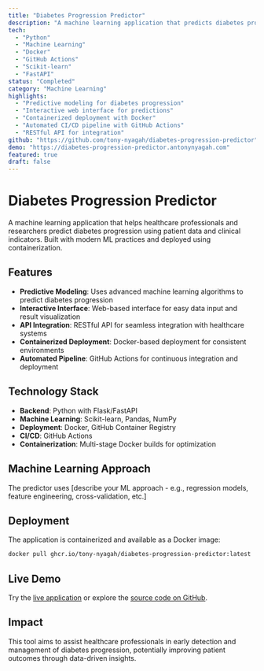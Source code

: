 ```yaml
---
title: "Diabetes Progression Predictor"
description: "A machine learning application that predicts diabetes progression using patient data and clinical indicators."
tech:
  - "Python"
  - "Machine Learning"
  - "Docker"
  - "GitHub Actions"
  - "Scikit-learn"
  - "FastAPI"
status: "Completed"
category: "Machine Learning"
highlights:
  - "Predictive modeling for diabetes progression"
  - "Interactive web interface for predictions"
  - "Containerized deployment with Docker"
  - "Automated CI/CD pipeline with GitHub Actions"
  - "RESTful API for integration"
github: "https://github.com/tony-nyagah/diabetes-progression-predictor"
demo: "https://diabetes-progression-predictor.antonynyagah.com"
featured: true
draft: false
---
```


# Diabetes Progression Predictor

A machine learning application that helps healthcare professionals and researchers predict diabetes progression using patient data and clinical indicators. Built with modern ML practices and deployed using containerization.

## Features

- **Predictive Modeling**: Uses advanced machine learning algorithms to predict diabetes progression
- **Interactive Interface**: Web-based interface for easy data input and result visualization
- **API Integration**: RESTful API for seamless integration with healthcare systems
- **Containerized Deployment**: Docker-based deployment for consistent environments
- **Automated Pipeline**: GitHub Actions for continuous integration and deployment

## Technology Stack

- **Backend**: Python with Flask/FastAPI
- **Machine Learning**: Scikit-learn, Pandas, NumPy
- **Deployment**: Docker, GitHub Container Registry
- **CI/CD**: GitHub Actions
- **Containerization**: Multi-stage Docker builds for optimization

## Machine Learning Approach

The predictor uses [describe your ML approach - e.g., regression models, feature engineering, cross-validation, etc.]

## Deployment

The application is containerized and available as a Docker image:

```bash
docker pull ghcr.io/tony-nyagah/diabetes-progression-predictor:latest
```

## Live Demo

Try the [live application](https://diabetes-progression-predictor.antonynyagah.com) or explore the [source code on GitHub](https://github.com/tony-nyagah/diabetes-progression-predictor).

## Impact

This tool aims to assist healthcare professionals in early detection and management of diabetes progression, potentially improving patient outcomes through data-driven insights.
